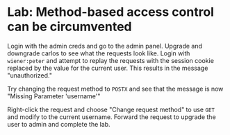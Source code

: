 # Lab: Method-based access control can be circumvented

Login with the admin creds and go to the admin panel. Upgrade and downgrade carlos to see what the requests look like. Login with `wiener:peter` and attempt to replay the requests with the session cookie replaced by the value for the current user. This results in the message "unauthorized."

Try changing the request method to `POSTX` and see that the message is now "Missing Parameter 'username'"

Right-click the request and choose "Change request method" to use `GET` and modify to the current username. Forward the request to upgrade the user to admin and complete the lab.